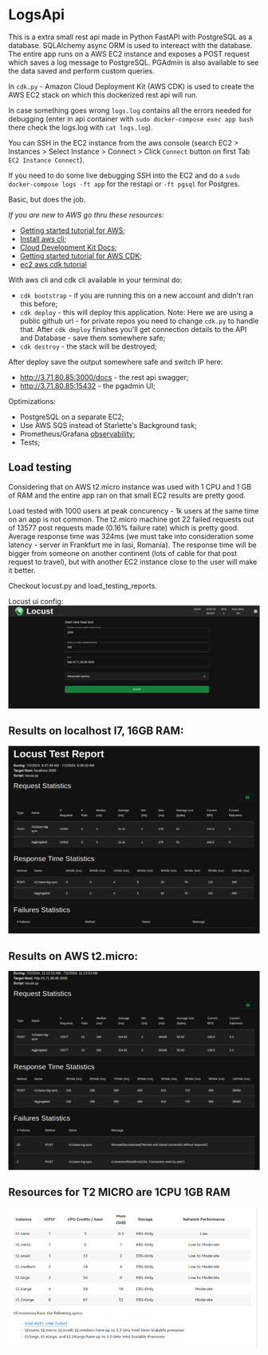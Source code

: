 # LogsApi

This is a extra small rest api made in Python FastAPI with PostgreSQL as a database. 
SQLAlchemy async ORM is used to intereact with the database. 
The entire app runs on a AWS EC2 instance and exposes a POST request which saves a log message to PostgreSQL. PGAdmin is also available to see the data saved and perform custom queries.

In `cdk.py` - Amazon Cloud Deployment Kit (AWS CDK) is used to create the AWS EC2 stack on which this dockerized rest api will run.

In case something goes wrong `logs.log` contains all the errors needed for debugging (enter in api container with `sudo docker-compose exec app bash` there check the logs.log with `cat logs.log`). 

You can SSH in the EC2 instance from the aws console (search EC2 > Instances > Select Instance > Connect > Click `Connect` button on first Tab `EC2 Instance Connect`). 

If you need to do some live debugging SSH into the EC2 and do a `sudo docker-compose logs -ft app` for the restapi or `-ft pgsql` for Postgres. 

Basic, but does the job.


*If you are new to AWS go thru these resources:*
- [Getting started tutorial for AWS](https://www.youtube.com/watch?v=CjKhQoYeR4Q); 
- [Install aws cli](https://docs.aws.amazon.com/cli/latest/userguide/getting-started-install.html);
- [Cloud Development Kit Docs](https://docs.aws.amazon.com/cdk/v2/guide/work-with-cdk-python.html);
- [Getting started tutorial for AWS CDK](https://www.youtube.com/watch?v=nlb8yo7SZ2I&list=PL9nWRykSBSFhYIHZfX4xA1oAstNW5QleC);
- [ec2 aws cdk tutorial](https://community.aws/content/2duq9xSYespeSBQ5R1WiuOcCvMj/using-ec2-userdata-to-bootstrap-python-web-app)


With aws cli and cdk cli available in your terminal do:
- `cdk bootstrap` - if you are running this on a new account and didn't ran this before;
- `cdk deploy` - this will deploy this application. Note: Here we are using a public github url - for private repos you need to change `cdk.py` to handle that. After `cdk deploy` finishes you'll get connection details to the API and Database - save them somewhere safe;
- `cdk destroy` - the stack will be destroyed; 


After deploy save the output somewhere safe and switch IP here:
- http://3.71.80.85:3000/docs - the rest api swagger;
- http://3.71.80.85:15432     - the pgadmin UI; 


Optimizations:
- PostgreSQL on a separate EC2;
- Use AWS SQS instead of Starlette's Background task;
- Prometheus/Grafana [observability](https://github.com/Blueswen/fastapi-observability);
- Tests;


## Load testing

Considering that on AWS t2.micro instance was used with 1 CPU and 1 GB of RAM and the entire app ran on that small EC2 results are pretty good. 

Load tested with 1000 users at peak concurency - 1k users at the same time on an app is not common.
The t2.micro machine got 22 failed requests out of 13577 post requests made (0.16% failure rate) which is pretty good.  
Average response time was 324ms (we must take into consideration some latency - server in Frankfurt me in Iasi, Romania).
The response time will be bigger from someone on another continent (lots of cable for that post request to travel), but with another EC2 instance close to the user will make it better. 


Checkout locust.py and load_testing_reports.

Locust ui config:
![locust ui config](/load_testing_reports/locust-ui-config.png)


## Results on localhost I7, 16GB RAM:
![localhost](/load_testing_reports/localhost-results.png)

## Results on AWS t2.micro:
![t2micro](/load_testing_reports/results-t2-micro.png)

## Resources for T2 MICRO are 1CPU 1GB RAM
![t2microlist](/load_testing_reports/t2-list.png)
